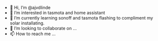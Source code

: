 - 👋 Hi, I’m @ajvdlinde
- 👀 I’m interested in tasmota and home assistant
- 🌱 I’m currently learning sonoff and tasmota flashing to compliment my solar installating.
- 💞️ I’m looking to collaborate on ...
- 📫 How to reach me ...

<!---
ajvdlinde/ajvdlinde is a ✨ special ✨ repository because its `README.md` (this file) appears on your GitHub profile.
You can click the Preview link to take a look at your changes.
--->
